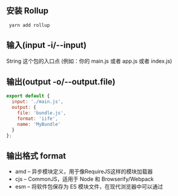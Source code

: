 ## 安装 Rollup
```
 yarn add rollup
```

## 输入(input -i/--input)
String 这个包的入口点 (例如：你的 main.js 或者 app.js 或者 index.js)

## 输出(output -o/--output.file)

``` js
export default {
  input: './main.js',
  output: {
    file: 'bundle.js',
    format: 'iife',
    name: 'MyBundle'
  }
};
```
## 输出格式 format

- amd – 异步模块定义，用于像RequireJS这样的模块加载器
- cjs – CommonJS，适用于 Node 和 Browserify/Webpack
- esm – 将软件包保存为 ES 模块文件，在现代浏览器中可以通过 <script type=module> 标签引入
- iife – 一个自动执行的功能，适合作为<script>标签。（如果要为应用程序创建一个捆绑包，您可能想要使用它，因为它会使文件大小变小。）
- umd – 通用模块定义，以amd，cjs 和 iife 为一体
- system - SystemJS 加载器格式